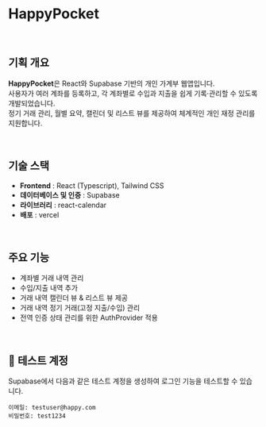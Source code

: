 # HappyPocket

<br />

## 기획 개요

**HappyPocket**은 React와 Supabase 기반의 개인 가계부 웹앱입니다.  
사용자가 여러 계좌를 등록하고, 각 계좌별로 수입과 지출을 쉽게 기록·관리할 수 있도록 개발되었습니다.  
정기 거래 관리, 월별 요약, 캘린더 및 리스트 뷰를 제공하여 체계적인 개인 재정 관리를 지원합니다.

<br />

## 기술 스택

- **Frontend** : React (Typescript), Tailwind CSS
- **데이터베이스 및 인증** : Supabase
- **라이브러리** : react-calendar
- **배포** : vercel
  <!-- - **상태 관리** : React Context API (AuthContext) -->
  <!-- - **기본 저장소** : LocalStorage (초기 버전) -->

<br/>

## 주요 기능

- 계좌별 거래 내역 관리
- 수입/지출 내역 추가
- 거래 내역 캘린더 뷰 & 리스트 뷰 제공
- 거래 내역 정기 거래(고정 지출/수입) 관리
- 전역 인증 상태 관리를 위한 AuthProvider 적용
  <!-- - 월별 수입/지출 요약 및 통계 제공 -->
  <!-- - 로그인 및 인증 기능 구현 (Login 페이지, AuthContext, Supabase 연동) -->

<br />

## 🧪 테스트 계정

Supabase에서 다음과 같은 테스트 계정을 생성하여 로그인 기능을 테스트할 수 있습니다.

```
이메일: testuser@happy.com
비밀번호: test1234
```

<!-- 기존 readme -->
<!-- # React + TypeScript + Vite

This template provides a minimal setup to get React working in Vite with HMR and some ESLint rules.

Currently, two official plugins are available:

- [@vitejs/plugin-react](https://github.com/vitejs/vite-plugin-react/blob/main/packages/plugin-react) uses [Babel](https://babeljs.io/) for Fast Refresh
- [@vitejs/plugin-react-swc](https://github.com/vitejs/vite-plugin-react/blob/main/packages/plugin-react-swc) uses [SWC](https://swc.rs/) for Fast Refresh

## Expanding the ESLint configuration

If you are developing a production application, we recommend updating the configuration to enable type-aware lint rules:

```js
export default tseslint.config({
  extends: [
    // Remove ...tseslint.configs.recommended and replace with this
    ...tseslint.configs.recommendedTypeChecked,
    // Alternatively, use this for stricter rules
    ...tseslint.configs.strictTypeChecked,
    // Optionally, add this for stylistic rules
    ...tseslint.configs.stylisticTypeChecked,
  ],
  languageOptions: {
    // other options...
    parserOptions: {
      project: ['./tsconfig.node.json', './tsconfig.app.json'],
      tsconfigRootDir: import.meta.dirname,
    },
  },
})
```

You can also install [eslint-plugin-react-x](https://github.com/Rel1cx/eslint-react/tree/main/packages/plugins/eslint-plugin-react-x) and [eslint-plugin-react-dom](https://github.com/Rel1cx/eslint-react/tree/main/packages/plugins/eslint-plugin-react-dom) for React-specific lint rules:

```js
// eslint.config.js
import reactX from 'eslint-plugin-react-x'
import reactDom from 'eslint-plugin-react-dom'

export default tseslint.config({
  plugins: {
    // Add the react-x and react-dom plugins
    'react-x': reactX,
    'react-dom': reactDom,
  },
  rules: {
    // other rules...
    // Enable its recommended typescript rules
    ...reactX.configs['recommended-typescript'].rules,
    ...reactDom.configs.recommended.rules,
  },
})
``` -->
